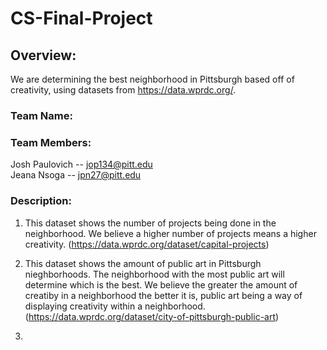 # CS-Final-Project  
  
## Overview:  
We are determining the best neighborhood in Pittsburgh based off of creativity, using datasets from https://data.wprdc.org/.  
  
### Team Name:  
  
### Team Members:  
Josh Paulovich -- jop134@pitt.edu  
Jeana Nsoga -- jpn27@pitt.edu  
  
  
### Description: 
  1. This dataset shows the number of projects being done in the neighborhood. We believe a higher number of projects means a higher creativity. (https://data.wprdc.org/dataset/capital-projects)  
  
  2. This dataset shows the amount of public art in Pittsburgh nieghborhoods. The neighborhood with the most public art will determine which is the best. We believe the greater the amount of creatiby in a neighborhood the better it is, public art being a way of displaying creativity within a neighborhood.
(https://data.wprdc.org/dataset/city-of-pittsburgh-public-art)

  3.   

